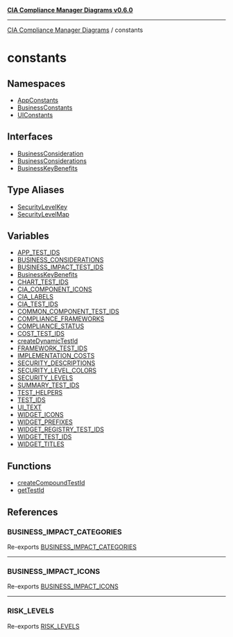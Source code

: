 [**CIA Compliance Manager Diagrams v0.6.0**](../README.md)

***

[CIA Compliance Manager Diagrams](../modules.md) / constants

# constants

## Namespaces

- [AppConstants](namespaces/AppConstants/README.md)
- [BusinessConstants](namespaces/BusinessConstants/README.md)
- [UIConstants](namespaces/UIConstants/README.md)

## Interfaces

- [BusinessConsideration](interfaces/BusinessConsideration.md)
- [BusinessConsiderations](interfaces/BusinessConsiderations.md)
- [BusinessKeyBenefits](interfaces/BusinessKeyBenefits.md)

## Type Aliases

- [SecurityLevelKey](type-aliases/SecurityLevelKey.md)
- [SecurityLevelMap](type-aliases/SecurityLevelMap.md)

## Variables

- [APP\_TEST\_IDS](variables/APP_TEST_IDS.md)
- [BUSINESS\_CONSIDERATIONS](variables/BUSINESS_CONSIDERATIONS.md)
- [BUSINESS\_IMPACT\_TEST\_IDS](variables/BUSINESS_IMPACT_TEST_IDS.md)
- [BusinessKeyBenefits](variables/BusinessKeyBenefits.md)
- [CHART\_TEST\_IDS](variables/CHART_TEST_IDS.md)
- [CIA\_COMPONENT\_ICONS](variables/CIA_COMPONENT_ICONS.md)
- [CIA\_LABELS](variables/CIA_LABELS.md)
- [CIA\_TEST\_IDS](variables/CIA_TEST_IDS.md)
- [COMMON\_COMPONENT\_TEST\_IDS](variables/COMMON_COMPONENT_TEST_IDS.md)
- [COMPLIANCE\_FRAMEWORKS](variables/COMPLIANCE_FRAMEWORKS.md)
- [COMPLIANCE\_STATUS](variables/COMPLIANCE_STATUS.md)
- [COST\_TEST\_IDS](variables/COST_TEST_IDS.md)
- [createDynamicTestId](variables/createDynamicTestId.md)
- [FRAMEWORK\_TEST\_IDS](variables/FRAMEWORK_TEST_IDS.md)
- [IMPLEMENTATION\_COSTS](variables/IMPLEMENTATION_COSTS.md)
- [SECURITY\_DESCRIPTIONS](variables/SECURITY_DESCRIPTIONS.md)
- [SECURITY\_LEVEL\_COLORS](variables/SECURITY_LEVEL_COLORS.md)
- [SECURITY\_LEVELS](variables/SECURITY_LEVELS.md)
- [SUMMARY\_TEST\_IDS](variables/SUMMARY_TEST_IDS.md)
- [TEST\_HELPERS](variables/TEST_HELPERS.md)
- [TEST\_IDS](variables/TEST_IDS.md)
- [UI\_TEXT](variables/UI_TEXT.md)
- [WIDGET\_ICONS](variables/WIDGET_ICONS.md)
- [WIDGET\_PREFIXES](variables/WIDGET_PREFIXES.md)
- [WIDGET\_REGISTRY\_TEST\_IDS](variables/WIDGET_REGISTRY_TEST_IDS.md)
- [WIDGET\_TEST\_IDS](variables/WIDGET_TEST_IDS.md)
- [WIDGET\_TITLES](variables/WIDGET_TITLES.md)

## Functions

- [createCompoundTestId](functions/createCompoundTestId.md)
- [getTestId](functions/getTestId.md)

## References

### BUSINESS\_IMPACT\_CATEGORIES

Re-exports [BUSINESS_IMPACT_CATEGORIES](namespaces/AppConstants/variables/BUSINESS_IMPACT_CATEGORIES.md)

***

### BUSINESS\_IMPACT\_ICONS

Re-exports [BUSINESS_IMPACT_ICONS](namespaces/AppConstants/variables/BUSINESS_IMPACT_ICONS.md)

***

### RISK\_LEVELS

Re-exports [RISK_LEVELS](namespaces/AppConstants/variables/RISK_LEVELS.md)
